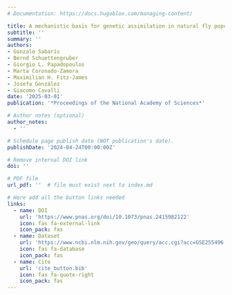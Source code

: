 ```yaml
---
# Documentation: https://docs.hugoblox.com/managing-content/

title: A mechanistic basis for genetic assimilation in natural fly populations
subtitle: ''
summary: ''
authors:
- Gonzalo Sabarís
- Bernd Schuettengruber
- Giorgio L. Papadopoulos
- Marta Coronado-Zamora
- Maximilian H. Fitz-James
- Josefa González
- Giacomo Cavalli
date: '2025-03-01'
publication: '*Proceedings of the National Academy of Sciences*'

# Author notes (optional)
author_notes:
  - ''

# Schedule page publish date (NOT publication's date).
publishDate: '2024-04-24T00:00:00Z'

# Remove internal DOI link
doi: ''

# PDF file
url_pdf: ''  # file must exist next to index.md

# Here add all the button links needed
links:
  - name: DOI
    url: 'https://www.pnas.org/doi/10.1073/pnas.2415982122'
    icon: fas fa-external-link
    icon_pack: fas
  - name: Dataset
    url: 'https://www.ncbi.nlm.nih.gov/geo/query/acc.cgi?acc=GSE255496'
    icon: fas fa-database
    icon_pack: fas
  - name: Cite
    url: 'cite_button.bib'
    icon: fas fa-quote-right
    icon_pack: fas
---
```

